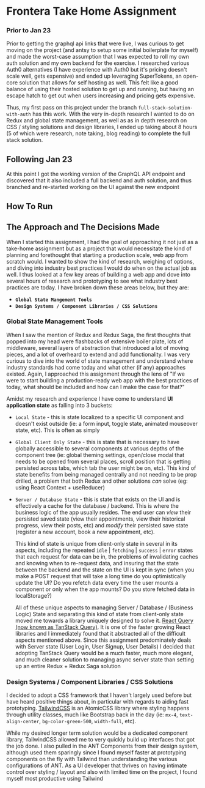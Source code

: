 # Frontera Take Home Assignment

### Prior to Jan 23

Prior to getting the graphql api links that were live, I was curious to get moving on the project (and antsy to setup some initial boilerplate for myself) and made the worst-case assumption that I was expected to roll my own auth solution and my own backend for the exercise. I researched various Auth0 alternatives (I have experience with Auth0 but it's pricing doesn't scale well, gets expensive) and ended up leveraging SuperTokens, an open-core solution that allows for self hosting as well. This felt like a good balance of using their hosted solution to get up and running, but having an escape hatch to get out when users increasing and pricing gets expensive.

Thus, my first pass on this project under the branch `full-stack-solution-with-auth` has this work. With the very in-depth research I wanted to do on Redux and global state management, as well as as in depth research on CSS / styling solutions and design libraries, I ended up taking about 8 hours (5 of which were research, note taking, blog reading) to complete the full stack solution.

## Following Jan 23

At this point I got the working version of the GraphQL API endpoint and discovered that it also included a full backend and auth solution, and thus branched and re-started working on the UI against the new endpoint

## How To Run

## The Approach and The Decisions Made

When I started this assignment, I had the goal of approaching it not just as a take-home assignment but as a project that would necessitate the kind of planning and forethought that starting a production scale, web app from scratch would. I wanted to show the kind of research, weighing of options, and diving into industry best practices I would do when on the actual job as well. I thus looked at a few key areas of building a web app and dove into several hours of research and prototyping to see what industry best practices are today. I have broken down these areas below, but they are:

- **`Global State Mangement Tools`**
- **`Design Systems / Component Libraries / CSS Solutions`**

### Global State Management Tools

When I saw the mention of Redux and Redux Saga, the first thoughts that popped into my head were flashbacks of extensive boiler plate, lots of middleware, several layers of abstraction that introduced a lot of moving pieces, and a lot of overheard to extend and add functionality. I was very curious to dive into the world of state management and understand where industry standards had come today and what other (if any) approaches existed. Again, I approached this assignment through the lens of "If we were to start building a production-ready web app with the best practices of today, what should be included and how can I make the case for that?"

Amidst my research and experience I have come to understand **UI application state** as falling into 3 buckets:

- `Local State` - this is state localized to a specific UI component and doesn't exist outside (ie: a form input, toggle state, animated mouseover state, etc). This is often as simply
- `Global Client Only State` - this is state that is necessary to have globally accessible to several components at various depths of the component tree (ie: global theming settings, open/close modal that needs to be opened from several places, scroll position that is getting persisted across tabs, which tab the user might be on, etc). This kind of state benefits from being managed centrally and not needing to be prop drilled, a problem that both Redux and other solutions _can_ solve (eg: using React Context + useReducer)
- `Server / Database State` - this is state that exists on the UI and is effectively a cache for the database / backend. This is where the business logic of the app usually resides. The end user can _view_ their persisted saved state (view their appointments, view their historical progress, view their posts, etc) and _modify_ their persisted save state (register a new account, book a new appointment, etc).

  This kind of state is unique from client-only state in several in its aspects, including the repeated `idle` | `fetching` | `success` | `error` states that each request for data can be in, the problems of invalidating caches and knowing when to re-request data, and insuring that the state between the backend and the state on the UI is kept in sync (when you make a POST request that will take a long time do you optimistically update the UI? Do you refetch data every time the user mounts a component or only when the app mounts? Do you store fetched data in localStorage?)

  All of these unique aspects to managing Server / Database / (Business Logic) State and separating this kind of state from client-only state moved me towards a library uniquely designed to solve it. [React Query (now known as TanStack Query)](https://tanstack.com/query/v4/docs/react/overview). It is one of the faster growing React libraries and I immediately found that it abstracted all of the difficult aspects mentioned above. Since this assignment predominately deals with Server state (User Login, User Signup, User Details) I decided that adopting TanStack Query would be a much faster, much more elegant, and much cleaner solution to managing async server state than setting up an entire Redux + Redux Saga solution

### Design Systems / Component Libraries / CSS Solutions

I decided to adopt a CSS framework that I haven't largely used before but have heard positive things about, in particular with regards to aiding fast prototyping. [TailwindCSS](https://tailwindcss.com/) is an AtomicCSS library where styling happens through utility classes, much like Bootstrap back in the day (ie: `mx-4`, `text-align-center`, `bg-color-green-500`, `width-full`, etc).

While my desired longer term solution would be a dedicated component library, TailwindCSS allowed me to very quickly build up interfaces that got the job done. I also pulled in the ANT Components from their design system, although used them sparingly since I found myself faster at prototyping components on the fly with Tailwind than understanding the various configurations of ANT. As a UI developer that thrives on having intimate control over styling / layout and also with limited time on the project, I found myself most productive using Tailwind
